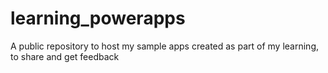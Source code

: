 # learning_powerapps
A public repository to host my sample apps created as part of my learning, to share and get feedback
